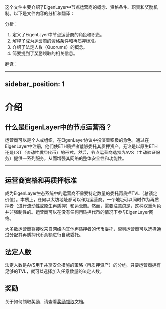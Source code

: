 这个文件主要介绍了EigenLayer中节点运营商的概念、资格条件、职责和奖励机制。以下是文件内容的分析和翻译：

分析：
1. 定义了EigenLayer中节点运营商的角色和职责。
2. 解释了成为运营商的资格条件和再质押标准。
3. 介绍了法定人数（Quorums）的概念。
4. 简要提到了奖励领取的相关信息。

翻译：

---
sidebar_position: 1
---

# 介绍

## 什么是EigenLayer中的节点运营商？

运营商可以是个人或组织，在EigenLayer协议中扮演着积极的角色。通过在EigenLayer中注册，他们使ETH质押者能够委托其质押资产，无论是以原生ETH还是LST（流动性质押代币）的形式。然后，节点运营商选择为AVS（主动验证服务）提供一系列服务，从而增强其网络的整体安全性和功能性。

***

## 运营商资格和再质押标准

成为EigenLayer生态系统中的运营商不需要特定数量的委托再质押TVL（总锁定价值）。本质上，任何以太坊地址都可以作为运营商。一个地址可以同时作为再质押者（进行流动性或原生再质押）和运营商。然而，需要注意的是，这种双重角色并非强制性的。运营商可以在没有任何再质押代币的情况下参与EigenLayer网络。

大多数运营商将接收来自网络内其他再质押者的代币委托，否则运营商可以选择通过分配其再质押代币余额进行自我委托。

## 法定人数

法定人数是AVS用于共享安全措施的策略（再质押资产）的分组。只要运营商拥有足够的TVL，就可以选择加入任意数量的法定人数。

## 奖励
关于如何领取奖励，请查看[奖励领取](../rewards-claiming/rewards-claiming-overview.md)文档。